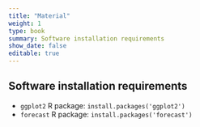 ```yaml
---
title: "Material"
weight: 1
type: book
summary: Software installation requirements
show_date: false
editable: true
---
```


## Software installation requirements

* `ggplot2` R package: `install.packages('ggplot2')`
* `forecast` R package: `install.packages('forecast')` 